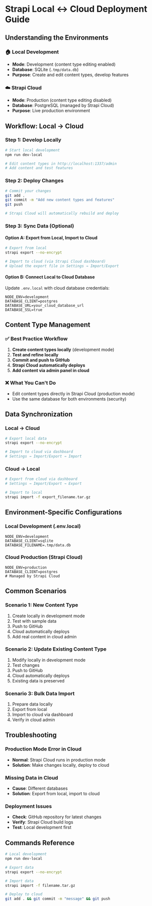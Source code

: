 # Strapi Local ↔ Cloud Deployment Guide

## Understanding the Environments

### 🏠 Local Development
- **Mode**: Development (content type editing enabled)
- **Database**: SQLite (`.tmp/data.db`)
- **Purpose**: Create and edit content types, develop features

### ☁️ Strapi Cloud
- **Mode**: Production (content type editing disabled)
- **Database**: PostgreSQL (managed by Strapi Cloud)
- **Purpose**: Live production environment

## Workflow: Local → Cloud

### Step 1: Develop Locally
```bash
# Start local development
npm run dev-local

# Edit content types in http://localhost:1337/admin
# Add content and test features
```

### Step 2: Deploy Changes
```bash
# Commit your changes
git add .
git commit -m "Add new content types and features"
git push

# Strapi Cloud will automatically rebuild and deploy
```

### Step 3: Sync Data (Optional)

#### Option A: Export from Local, Import to Cloud
```bash
# Export from local
strapi export --no-encrypt

# Import to cloud (via Strapi Cloud dashboard)
# Upload the export file in Settings → Import/Export
```

#### Option B: Connect Local to Cloud Database
Update `.env.local` with cloud database credentials:
```env
NODE_ENV=development
DATABASE_CLIENT=postgres
DATABASE_URL=your_cloud_database_url
DATABASE_SSL=true
```

## Content Type Management

### ✅ Best Practice Workflow
1. **Create content types locally** (development mode)
2. **Test and refine locally**
3. **Commit and push to GitHub**
4. **Strapi Cloud automatically deploys**
5. **Add content via admin panel in cloud**

### ❌ What You Can't Do
- Edit content types directly in Strapi Cloud (production mode)
- Use the same database for both environments (security)

## Data Synchronization

### Local → Cloud
```bash
# Export local data
strapi export --no-encrypt

# Import to cloud via dashboard
# Settings → Import/Export → Import
```

### Cloud → Local
```bash
# Export from cloud via dashboard
# Settings → Import/Export → Export

# Import to local
strapi import -f export_filename.tar.gz
```

## Environment-Specific Configurations

### Local Development (.env.local)
```env
NODE_ENV=development
DATABASE_CLIENT=sqlite
DATABASE_FILENAME=.tmp/data.db
```

### Cloud Production (Strapi Cloud)
```env
NODE_ENV=production
DATABASE_CLIENT=postgres
# Managed by Strapi Cloud
```

## Common Scenarios

### Scenario 1: New Content Type
1. Create locally in development mode
2. Test with sample data
3. Push to GitHub
4. Cloud automatically deploys
5. Add real content in cloud admin

### Scenario 2: Update Existing Content Type
1. Modify locally in development mode
2. Test changes
3. Push to GitHub
4. Cloud automatically deploys
5. Existing data is preserved

### Scenario 3: Bulk Data Import
1. Prepare data locally
2. Export from local
3. Import to cloud via dashboard
4. Verify in cloud admin

## Troubleshooting

### Production Mode Error in Cloud
- **Normal**: Strapi Cloud runs in production mode
- **Solution**: Make changes locally, deploy to cloud

### Missing Data in Cloud
- **Cause**: Different databases
- **Solution**: Export from local, import to cloud

### Deployment Issues
- **Check**: GitHub repository for latest changes
- **Verify**: Strapi Cloud build logs
- **Test**: Local development first

## Commands Reference

```bash
# Local development
npm run dev-local

# Export data
strapi export --no-encrypt

# Import data
strapi import -f filename.tar.gz

# Deploy to cloud
git add . && git commit -m "message" && git push
``` 